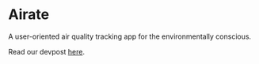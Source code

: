 # Airate
A user-oriented air quality tracking app for the environmentally conscious. 

Read our devpost [here](https://devpost.com/software/airate-e4a3bc).
